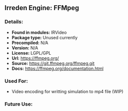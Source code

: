 ## Irreden Engine: FFMpeg

### Details:
-   **Found in modules:** IRVideo
-   **Package type:** Unused currently
-   **Precompiled:** N/A
-   **Version:** N/A
-   **License:** LGPL/GPL
-   **Url:** https://ffmpeg.org/
-   **Source:** https://git.ffmpeg.org/ffmpeg.git
-   **Docs:** https://ffmpeg.org/documentation.html

### Used For:
-   Video encoding for writting simulation to mp4 file (WIP)

### Future Use:

